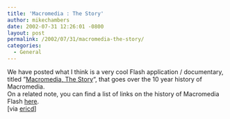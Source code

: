 ```yaml
---
title: 'Macromedia : The Story'
author: mikechambers
date: 2002-07-31 12:26:01 -0800
layout: post
permalink: /2002/07/31/macromedia-the-story/
categories:
  - General
---
```



We have posted what I think is a very cool Flash application / documentary, titled&nbsp;&#8221;[Macromedia, The Story][1]&#8220;, that goes over the 10 year history of Macromedia.  
On a related note, you can find a list of links on the history of Macromedia Flash [here][2].  
[via [ericd][3]]

 [1]: http://www.macromedia.com/macromedia/story/
 [2]: http://radio.weblogs.com/0106797/2002/05/07.html
 [3]: http://www.ericd.net/